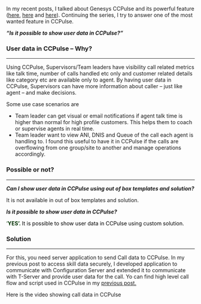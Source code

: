 
In my recent posts, I talked about Genesys CCPulse and its powerful feature (<a title="CCPulse – Very powerful but less popular feature" href="http://www.lakshmikanth.com/most-powerful-and-less-popular-feature-in-ccpulse/" target="_blank" rel="noopener noreferrer">here</a>, <a title="Genesys CCPulse – How to show when agent logged in?" href="http://www.lakshmikanth.com/genesys-ccpulse-logged-in/" target="_blank" rel="noopener noreferrer">here</a> and <a title="Genesys CCPulse – access skill details securely" href="http://www.lakshmikanth.com/genesys-ccpulse-access-skill-details-securely/" target="_blank" rel="noopener noreferrer">here</a>). Continuing the series, I try to answer one of the most wanted feature in CCPulse.

**_&#8220;Is it possible to show user data in CCPulse?&#8221;_**

### User data in CCPulse &#8211; Why?

* * *

Using CCPulse, Supervisors/Team leaders have visibility call related metrics like talk time, number of calls handled etc only and customer related details like category etc are available only to agent. By having user data in CCPulse, Supervisors can have more information about caller &#8211; just like agent &#8211; and make decisions.

Some use case scenarios are

  * Team leader can get visual or email notifications if agent talk time is higher than normal for high profile customers. This helps them to coach or supervise agents in real time.
  * Team leader want to view ANI, DNIS and Queue of the call each agent is handling to. I found this useful to have it in CCPulse if the calls are overflowing from one group/site to another and manage operations accordingly.

### Possible or not?

* * *

<p style="text-align: left;">
  <strong><em>Can I show user data in CCPulse using out of box templates and solution?</em></strong>
</p>

It is not available in out of box templates and solution.

**_Is it possible to show user data in CCPulse?_**

<span style="color: #003300;">&#8216;</span><span style="color: #008000;"><strong><span style="color: #003300;">YES&#8217;.</span> </strong><span style="color: #000000;">It is possible to show user data in CCPulse using custom solution.</span></span>

### Solution

* * *

For this, you need server application to send Call data to CCPulse. In my previous post to access skill data securely, I developed application to communicate with Configuration Server and extended it to communicate with T-Server and provide user data for the call. Yo can find high level call flow and script used in CCPulse in my [previous post.](http://www.lakshmikanth.com/genesys-ccpulse-access-skill-details-securely/ "Genesys CCPulse – access skill details securely")

Here is the video showing call data in CCPulse



&nbsp;